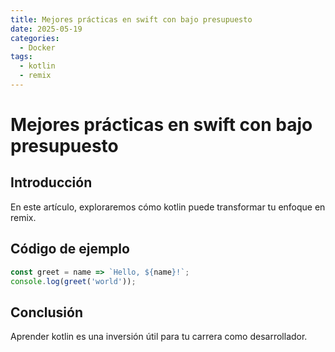 ```yaml
---
title: Mejores prácticas en swift con bajo presupuesto
date: 2025-05-19
categories:
  - Docker
tags:
  - kotlin
  - remix
---
```


# Mejores prácticas en swift con bajo presupuesto

## Introducción

En este artículo, exploraremos cómo kotlin puede transformar tu enfoque en remix.

## Código de ejemplo

```javascript
const greet = name => `Hello, ${name}!`;
console.log(greet('world'));
```

## Conclusión

Aprender kotlin es una inversión útil para tu carrera como desarrollador.